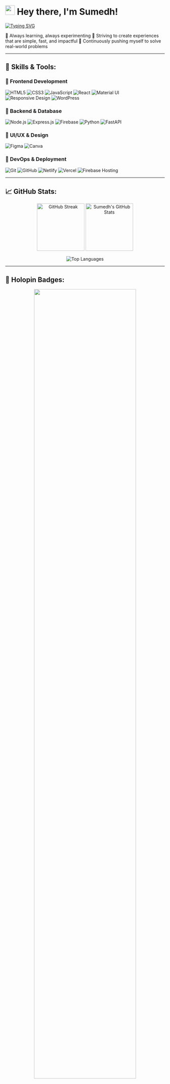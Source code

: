 # <img src="https://raw.githubusercontent.com/MartinHeinz/MartinHeinz/master/wave.gif" width="30px"> Hey there, I'm Sumedh!  

[![Typing SVG](https://readme-typing-svg.herokuapp.com?font=Fira+Code&size=22&pause=1000&color=00F700&vCenter=true&width=600&lines=Frontend+Developer;Backend+Developer;Full+Stack+Developer;UI+Designer)](https://git.io/typing-svg)


🔹 Always learning, always experimenting
🔹 Striving to create experiences that are simple, fast, and impactful 
🔹 Continuously pushing myself to solve real-world problems

---

## 🚀 Skills & Tools:

### 🔹 **Frontend Development**
![HTML5](https://img.shields.io/badge/HTML5-E34F26?style=for-the-badge&logo=html5&logoColor=white)
![CSS3](https://img.shields.io/badge/CSS3-1572B6?style=for-the-badge&logo=css3&logoColor=white)
![JavaScript](https://img.shields.io/badge/JavaScript-F7DF1E?style=for-the-badge&logo=javascript&logoColor=black)
![React](https://img.shields.io/badge/React-20232A?style=for-the-badge&logo=react&logoColor=61DAFB)
![Material UI](https://img.shields.io/badge/MUI-007FFF?style=for-the-badge&logo=mui&logoColor=white)
![Responsive Design](https://img.shields.io/badge/Responsive%20Design-323330?style=for-the-badge&logo=webflow&logoColor=white)
![WordPress](https://img.shields.io/badge/WordPress-21759B?style=for-the-badge&logo=wordpress&logoColor=white)


### 🔹 **Backend & Database**
![Node.js](https://img.shields.io/badge/Node.js-339933?style=for-the-badge&logo=node.js&logoColor=white)
![Express.js](https://img.shields.io/badge/Express.js-000000?style=for-the-badge&logo=express&logoColor=white)
![Firebase](https://img.shields.io/badge/Firebase-FFCA28?style=for-the-badge&logo=firebase&logoColor=white)
![Python](https://img.shields.io/badge/Python-3776AB?style=for-the-badge&logo=python&logoColor=white)
![FastAPI](https://img.shields.io/badge/FastAPI-009688?style=for-the-badge&logo=fastapi&logoColor=white)


### 🎨 **UI/UX & Design**
![Figma](https://img.shields.io/badge/Figma-F24E1E?style=for-the-badge&logo=figma&logoColor=white)
![Canva](https://img.shields.io/badge/Canva-00C4CC?style=for-the-badge&logo=canva&logoColor=white)

### 🔹 **DevOps & Deployment**
![Git](https://img.shields.io/badge/Git-F05032?style=for-the-badge&logo=git&logoColor=white)
![GitHub](https://img.shields.io/badge/GitHub-181717?style=for-the-badge&logo=github&logoColor=white)
![Netlify](https://img.shields.io/badge/Netlify-00C7B7?style=for-the-badge&logo=netlify&logoColor=white)
![Vercel](https://img.shields.io/badge/Vercel-000000?style=for-the-badge&logo=vercel&logoColor=white)
![Firebase Hosting](https://img.shields.io/badge/Firebase%20Hosting-FFCA28?style=for-the-badge&logo=firebase&logoColor=white)


---

## 📈 GitHub Stats:

<p align="center">
  <img src="https://streak-stats.demolab.com?user=sumedhx&theme=tokyonight" alt="GitHub Streak" height="150"/>
  <img src="https://github-readme-stats.vercel.app/api?username=sumedhx&show_icons=true&theme=tokyonight" alt="Sumedh's GitHub Stats" height="150"/>
</p>

<p align="center">
  <img src="https://github-readme-stats.vercel.app/api/top-langs/?username=sumedhx&layout=compact&theme=tokyonight" alt="Top Languages" />
</p>


---

## 🏅 Holopin Badges:
<p align="center">
  <a href="https://holopin.io/@sumedhx">
    <img src="https://holopin.me/sumedhx" width="80%"/>
  </a>
</p>


---

## 📫 Connect With Me:

<p align="left">
  <a href="https://linkedin.com/in/sumedhsuralkar">
    <img src="https://img.shields.io/badge/LinkedIn-0077B5?style=for-the-badge&logo=linkedin&logoColor=white" />
  </a>
  <a href="https://twitter.com/sumedhsuralkar">
    <img src="https://img.shields.io/badge/Twitter-1DA1F2?style=for-the-badge&logo=twitter&logoColor=white" />
  </a>
  <a href="https://instagram.com/sumedhs_">
    <img src="https://img.shields.io/badge/Instagram-E4405F?style=for-the-badge&logo=instagram&logoColor=white" />
  </a>
  <a href="https://github.com/sumedhx">
    <img src="https://img.shields.io/badge/GitHub-181717?style=for-the-badge&logo=github&logoColor=white" />
  </a>
</p>

---




<!---
sumedhx/sumedhx is a ✨ special ✨ repository because its `README.md` (this file) appears on your GitHub profile.
You can click the Preview link to take a look at your changes.
--->

